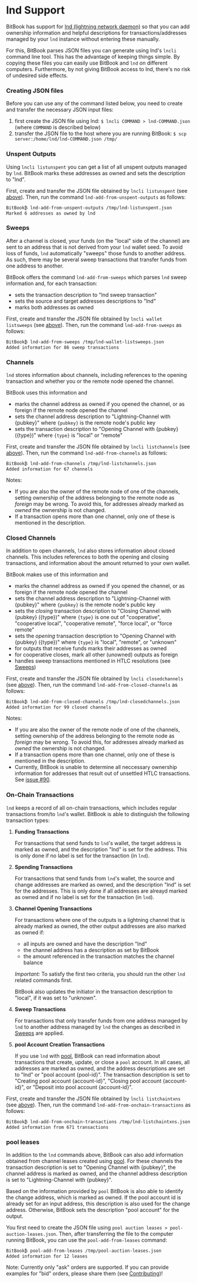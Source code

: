 # lnd Support
BitBook has support for [lnd (lightning network daemon)](https://github.com/lightningnetwork/lnd) so that you can
add ownership information and helpful descriptions for transactions/addresses managed by your `lnd` instance without
entering these manually.

For this, BitBook parses JSON files you can generate using lnd's `lncli` command line tool. This has the advantage of
keeping things simple. By copying these files you can easily use BitBook and `lnd` on different computers. Furthermore,
by not giving BitBook access to lnd, there's no risk of undesired side effects.

### Creating JSON files
Before you can use any of the command listed below, you need to create and transfer the necessary JSON input files:

1. first create the JSON file using lnd: `$ lncli COMMAND > lnd-COMMAND.json` (where `COMMAND` is described below)
2. transfer the JSON file to the host where you are running BitBook: `$ scp server:/home/lnd/lnd-COMMAND.json /tmp/`

### Unspent Outputs
Using `lncli listunspent` you can get a list of all unspent outputs managed by `lnd`.
BitBook marks these addresses as owned and sets the description to "lnd".

First, create and transfer the JSON file obtained by `lncli listunspent` (see [above](#creating-json-files)).
Then, run the command `lnd-add-from-unspent-outputs` as follows:
```
BitBook₿ lnd-add-from-unspent-outputs /tmp/lnd-listunspent.json
Marked 6 addresses as owned by lnd
```

### Sweeps
After a channel is closed, your funds (on the "local" side of the channel) are sent to an address that is not derived
from your `lnd` wallet seed. To avoid loss of funds, `lnd` automatically "sweeps" those funds to another address. As
such, there may be several sweep transactions that transfer funds from one address to another.

BitBook offers the command `lnd-add-from-sweeps` which parses `lnd` sweep information and, for each transaction:

 - sets the transaction description to "lnd sweep transaction"
 - sets the source and target addresses descriptions to "lnd"
 - marks both addresses as owned

First, create and transfer the JSON file obtained by `lncli wallet listsweeps` (see [above](#creating-json-files)).
Then, run the command `lnd-add-from-sweeps` as follows:
```
BitBook₿ lnd-add-from-sweeps /tmp/lnd-wallet-listsweeps.json
Added information for 86 sweep transactions
```

### Channels
`lnd` stores information about channels, including references to the opening transaction and whether you or the remote
node opened the channel.

BitBook uses this information and

- marks the channel address as owned if you opened the channel, or as foreign if the remote node opened the channel
- sets the channel address description to "Lightning-Channel with {pubkey}" where `{pubkey}` is the remote node's public
  key
- sets the transaction description to "Opening Channel with {pubkey} ({type})" where `{type}` is "local" or "remote"

First, create and transfer the JSON file obtained by `lncli listchannels` (see [above](#creating-json-files)).
Then, run the command `lnd-add-from-channels` as follows:
```
BitBook₿ lnd-add-from-channels /tmp/lnd-listchannels.json
Added information for 67 channels
```

Notes:

- If you are also the owner of the remote node of one of the channels, setting ownership of the address belonging to the
  remote node as *foreign* may be wrong. To avoid this, for addresses already marked as *owned* the ownership is not
  changed.
- If a transaction opens more than one channel, only one of these is mentioned in the description.

### Closed Channels
In addition to open channels, `lnd` also stores information about closed channels. This includes references to both the
opening and closing transactions, and information about the amount returned to your own wallet.

BitBook makes use of this information and

- marks the channel address as owned if you opened the channel, or as foreign if the remote node opened the channel 
- sets the channel address description to "Lightning-Channel with {pubkey}" where `{pubkey}` is the remote node's public
  key
- sets the *closing* transaction description to "Closing Channel with {pubkey} ({type})" where `{type}` is one out of
  "cooperative", "cooperative local", "cooperative remote", "force local", or "force remote"
- sets the *opening* transaction description to "Opening Channel with {pubkey} ({type})" where `{type}` is
      "local", "remote", or "unknown"
- for outputs that receive funds marks their addresses as owned
- for cooperative closes, mark all other (unowned) outputs as foreign
- handles sweep transactions mentioned in HTLC resolutions (see [Sweeps](#sweeps))

First, create and transfer the JSON file obtained by `lncli closedchannels` (see [above](#creating-json-files)).
Then, run the command `lnd-add-from-closed-channels` as follows:
```
BitBook₿ lnd-add-from-closed-channels /tmp/lnd-closedchannels.json
Added information for 99 closed channels
```
  
Notes:

- If you are also the owner of the remote node of one of the channels, setting ownership of the address belonging to the
  remote node as *foreign* may be wrong. To avoid this, for addresses already marked as *owned* the ownership is not
  changed.
- If a transaction opens more than one channel, only one of these is mentioned in the description.
- Currently, BitBook is unable to determine all neccessary ownership information for addresses that result out of
  unsettled HTLC transactions. See [issue #90](https://github.com/C-Otto/BitBook/issues/89).

### On-Chain Transactions
`lnd` keeps a record of all on-chain transactions, which includes regular transactions from/to `lnd`'s wallet.
BitBook is able to distinguish the following transaction types:

1. **Funding Transactions**
   
   For transactions that send funds to `lnd`'s wallet, the target address is marked as owned, and
   the description "lnd" is set for the address.
   This is only done if no label is set for the transaction (in `lnd`).
   
2. **Spending Transactions**

   For transactions that send funds from `lnd`'s wallet, the source and change addresses are marked as owned, and
   the description "lnd" is set for the addresses.
   This is only done if all addresses are alreayd marked as owned and if no label is set for the transaction (in `lnd`).

3. **Channel Opening Transactions**
   
   For transactions where one of the outputs is a lightning channel that is already marked as owned, the other
   output addresses are also marked as owned if:

   - all inputs are owned and have the description "lnd"
   - the channel address has a description as set by BitBook
   - the amount referenced in the transaction matches the channel balance
  
   *Important:* To satisfy the first two criteria, you should run the other `lnd` related commands first.

    BitBook also updates the initiator in the transaction description to "local", if it was set to "unknown".

4. **Sweep Transactions**
   
   For transactions that only transfer funds from one address managed by `lnd` to another address managed by `lnd`
   the changes as described in [Sweeps](#sweeps) are applied.
   
5. **pool Account Creation Transactions**

   If you use `lnd` with [pool](https://github.com/lightninglabs/pool), BitBook can read information about transactions
   that create, update, or close a `pool` account. In all cases, all addresses are marked as owned, and the address
   descriptions are set to "lnd" or "pool account {pool-id}". The transaction description is set to
   "Creating pool account {account-id}", "Closing pool account {account-id}", or
   "Deposit into pool account {account-id}".

First, create and transfer the JSON file obtained by `lncli listchaintxns` (see [above](#creating-json-files)).
Then, run the command `lnd-add-from-onchain-transactions` as follows:
```
BitBook₿ lnd-add-from-onchain-transactions /tmp/lnd-listchaintxns.json
Added information from 671 transactions
```


### pool leases

In addition to the `lnd` commands above, BitBook can also add information obtained from channel leases created using
[pool](https://github.com/lightninglabs/pool). For these channels the transaction description is set to
"Opening Channel with {pubkey}", the channel address is marked as owned, and the channel address description is set to
"Lightning-Channel with {pubkey}".

Based on the information provided by `pool` BitBook is also able to identify the change address, which is marked as
owned. If the pool account id is already set for an input address, this description is also used for the change address.
Otherwise, BitBook sets the description "pool account" for the output.

You first need to create the JSON file using `pool auction leases > pool-auction-leases.json`.
Then, after transferring the file to the computer running BitBook, you can use the `pool-add-from-leases` command:

```
BitBook₿ pool-add-from-leases /tmp/pool-auction-leases.json
Added information for 12 leases
```

Note: Currently only "ask" orders are supported. If you can provide examples for "bid" orders, please share them
(see [Contributing](contributing.md))!
